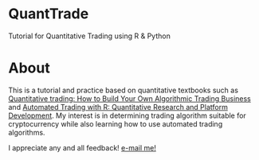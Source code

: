 QuantTrade
============

Tutorial for Quantitative Trading using R & Python   

About
=====

This is a tutorial and practice based on quantitative textbooks such as [Quantitative trading: How to Build Your Own Algorithmic Trading Business](https://www.amazon.com/Quantitative-Trading-Build-Algorithmic-Business/dp/0470284889/ref=sr_1_1?ie=UTF8&qid=1515887204&sr=8-1&keywords=quantitative+trading) and [Automated Trading with R: Quantitative Research and Platform Development](https://www.amazon.com/Automated-Trading-Quantitative-Research-Development/dp/148422177X/ref=sr_1_1?s=books&ie=UTF8&qid=1515887245&sr=1-1&keywords=automated+trading+with+r). My interest is in determining trading algorithm suitable for cryptocurrency while also learning how to use automated trading algorithms. 

I appreciate any and all feedback! [e-mail me!](chong.kim@ucdenver.edu)
